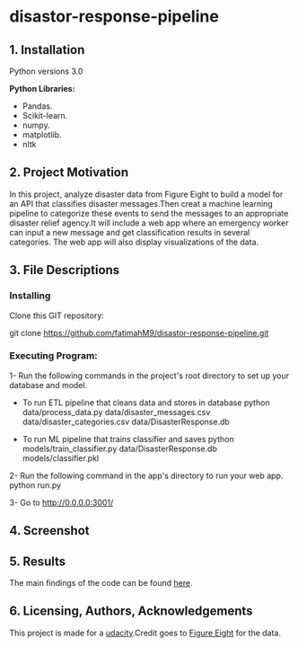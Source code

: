 # disastor-response-pipeline

## 1. Installation

Python versions 3.0

**Python Libraries:**
- Pandas.
- Scikit-learn.
- numpy.
- matplotlib.
- nltk

## 2. Project Motivation

In this project, analyze disaster data from Figure Eight to build a model for an API that classifies disaster messages.Then creat a machine learning pipeline to categorize these events to send the messages to an appropriate disaster relief agency.It will include a web app where an emergency worker can input a new message and get classification results in several categories. The web app will also display visualizations of the data. 

## 3. File Descriptions
### Installing
Clone this GIT repository:

git clone https://github.com/fatimahM9/disastor-response-pipeline.git

### Executing Program:
1- Run the following commands in the project's root directory to set up your database and model.

  - To run ETL pipeline that cleans data and stores in database python data/process_data.py data/disaster_messages.csv      data/disaster_categories.csv data/DisasterResponse.db

  - To run ML pipeline that trains classifier and saves python models/train_classifier.py data/DisasterResponse.db models/classifier.pkl

2- Run the following command in the app's directory to run your web app. python run.py

3- Go to http://0.0.0.0:3001/

## 4. Screenshot

## 5. Results

The main findings of the code can be found [here]().

## 6. Licensing, Authors, Acknowledgements

This project is made for a [udacity](udacity.com).Credit goes to [Figure Eight](www.figure-eight.com) for the data.
